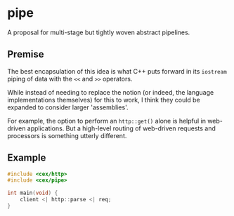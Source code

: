 # pipe
A proposal for multi-stage but tightly woven abstract pipelines.

## Premise
The best encapsulation of this idea is what C++ puts forward in its `iostream` piping of data with the `<<` and `>>` operators.

While instead of needing to replace the notion (or indeed, the language implementations themselves) for this to work, I think they could be expanded to consider larger 'assemblies'.

For example, the option to perform an `http::get()` alone is helpful in web-driven applications. But a high-level routing of web-driven requests and processors is something utterly different.

## Example
```cpp
#include <cex/http>
#include <cex/pipe>

int main(void) {
    client <| http::parse <| req;
}
```
